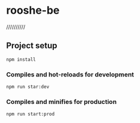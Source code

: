 # rooshe-be
//////////

## Project setup
```
npm install
```

### Compiles and hot-reloads for development
```
npm run star:dev
```
### Compiles and minifies for production
```
npm run start:prod
```
